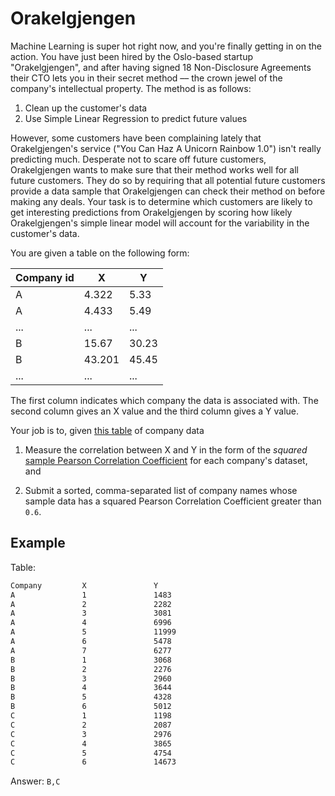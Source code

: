 # Orakelgjengen

Machine Learning is super hot right now, and you're finally getting in on
the action. You have just been hired by the Oslo-based startup
"Orakelgjengen", and after having signed 18 Non-Disclosure Agreements their
CTO lets you in their secret method –– the crown jewel of the company's
intellectual property. The method is as follows:

1. Clean up the customer's data
2. Use Simple Linear Regression to predict future values

However, some customers have been complaining lately that Orakelgjengen's
service ("You Can Haz A Unicorn Rainbow 1.0") isn't really predicting much.
Desperate not to scare off future customers, Orakelgjengen wants to make
sure that their method works well for all future customers. They do so by
requiring that all potential future customers provide a data sample that
Orakelgjengen can check their method on before making any deals. Your task
is to determine which customers are likely to get interesting predictions
from Orakelgjengen by scoring how likely Orakelgjengen's simple linear
model will account for the variability in the customer's data.

You are given a table on the following form:

| Company id | X      | Y     |
|------------|--------|-------|
| A          | 4.322  | 5.33  |
| A          | 4.433  | 5.49  |
| ...        | ...    | ...   |
| B          | 15.67  | 30.23 |
| B          | 43.201 | 45.45 |
| ...        | ...    | ...   |

The first column indicates which company the data is associated with. The
second column gives an X value and the third column gives a Y value.

Your job is to, given [this table](https://gist.githubusercontent.com/arnet95/a6416de8261cbea229a18e2e6fa697ed/raw/ca119b9ddad2f96d877a4f3e5876dd7995791a69/orakelgjengen_data.txt) of company data

1. Measure the correlation between X and Y in the form of the  *squared* [sample Pearson Correlation Coefficient](https://en.wikipedia.org/wiki/Pearson_correlation_coefficient#For_a_sample)
for each company's dataset, and

2. Submit a sorted, comma-separated list of company names whose sample data has a
squared Pearson Correlation Coefficient greater than `0.6`.

## Example

Table:

```txt
Company         X               Y
A               1               1483
A               2               2282
A               3               3081
A               4               6996
A               5               11999
A               6               5478
A               7               6277
B               1               3068
B               2               2276
B               3               2960
B               4               3644
B               5               4328
B               6               5012
C               1               1198
C               2               2087
C               3               2976
C               4               3865
C               5               4754
C               6               14673

```

Answer: `B,C`
